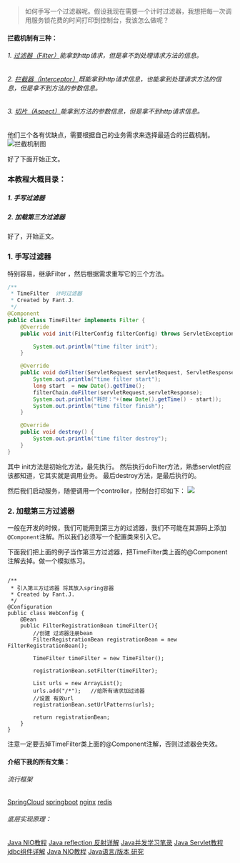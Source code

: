 >如何手写一个过滤器呢。假设我现在需要一个计时过滤器，我想把每一次调用服务锁花费的时间打印到控制台，我该怎么做呢？


####   拦截机制有三种：
######  1. [过滤器（Filter）](https://www.jianshu.com/p/3960fd97a294)能拿到http请求，但是拿不到处理请求方法的信息。
######  2. [拦截器（Interceptor）](https://www.jianshu.com/p/43e937436386)既能拿到http请求信息，也能拿到处理请求方法的信息，但是拿不到方法的参数信息。
######  3. [切片（Aspect）](https://www.jianshu.com/p/38930293748d)能拿到方法的参数信息，但是拿不到http请求信息。
他们三个各有优缺点，需要根据自己的业务需求来选择最适合的拦截机制。
![拦截机制图](https://upload-images.jianshu.io/upload_images/5786888-821480ad23e4ce5f.png?imageMogr2/auto-orient/strip%7CimageView2/2/w/1240)

好了下面开始正文。

###  本教程大概目录：
#####   1. 手写过滤器
#####   2. 加载第三方过滤器

好了，开始正文。
###  1. 手写过滤器
特别容易，继承Filter ，然后根据需求重写它的三个方法。
```java
/**
 * TimeFilter  计时过滤器
 * Created by Fant.J.
 */
@Component
public class TimeFilter implements Filter {
    @Override
    public void init(FilterConfig filterConfig) throws ServletException {

        System.out.println("time filter init");
    }

    @Override
    public void doFilter(ServletRequest servletRequest, ServletResponse servletResponse, FilterChain filterChain) throws IOException, ServletException {
        System.out.println("time filter start");
        long start  = new Date().getTime();
        filterChain.doFilter(servletRequest,servletResponse);
        System.out.println("耗时："+(new Date().getTime() - start));
        System.out.println("time filter finish");
    }

    @Override
    public void destroy() {
        System.out.println("time filter destroy");
    }
}

```
其中 init方法是初始化方法，最先执行。
然后执行doFilter方法，熟悉servlet的应该都知道，它其实就是调用业务。
最后destroy方法，是最后执行的。


然后我们启动服务，随便调用一个controller，控制台打印如下：
![](https://upload-images.jianshu.io/upload_images/5786888-c2da4bacbf6a2a9f.png?imageMogr2/auto-orient/strip%7CimageView2/2/w/1240)

###  2. 加载第三方过滤器

一般在开发的时候，我们可能用到第三方的过滤器，我们不可能在其源码上添加`@Component`注解。所以我们必须写一个配置类来引入它。


下面我们把上面的例子当作第三方过滤器，把TimeFilter类上面的@Component注解去掉。做一个模拟练习。

```

/**
 * 引入第三方过滤器 将其放入spring容器
 * Created by Fant.J.
 */
@Configuration
public class WebConfig {
    @Bean
    public FilterRegistrationBean timeFilter(){
        //创建 过滤器注册bean
        FilterRegistrationBean registrationBean = new FilterRegistrationBean();
      
        TimeFilter timeFilter = new TimeFilter();
        
        registrationBean.setFilter(timeFilter);

        List urls = new ArrayList();
        urls.add("/*");   //给所有请求加过滤器
        //设置 有效url
        registrationBean.setUrlPatterns(urls);

        return registrationBean;
    }
}

```

注意一定要去掉TimeFilter类上面的@Component注解，否则过滤器会失效。



####   介绍下我的所有文集：
######   流行框架
[SpringCloud](https://www.jianshu.com/nb/18726057)
[springboot](https://www.jianshu.com/nb/19053594)
[nginx](https://www.jianshu.com/nb/18436827)
[redis](https://www.jianshu.com/nb/21461220)

######  底层实现原理：
[Java NIO教程](https://www.jianshu.com/nb/21635138)
[Java reflection 反射详解](https://www.jianshu.com/nb/21989596)
[Java并发学习笔录](https://www.jianshu.com/nb/22549959)
[Java Servlet教程](https://www.jianshu.com/nb/22065472)
[jdbc组件详解](https://www.jianshu.com/nb/22774157)
[Java NIO教程](https://www.jianshu.com/nb/21635138)
[Java语言/版本 研究](https://www.jianshu.com/nb/19137666)
